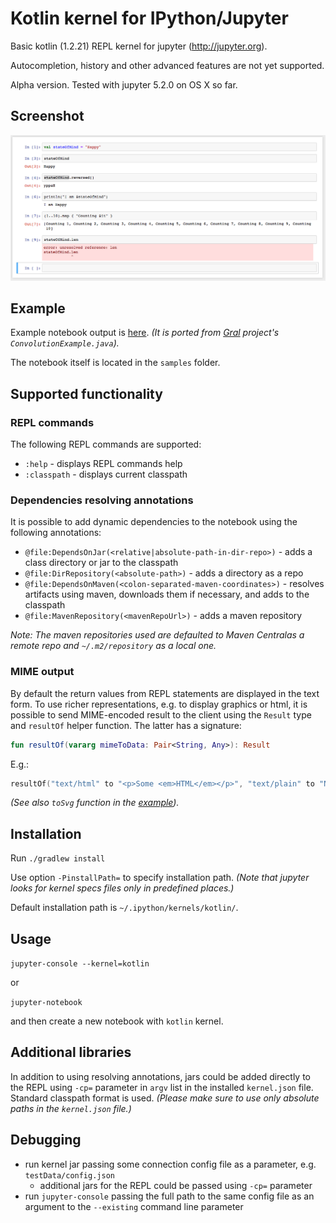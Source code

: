 # Kotlin kernel for IPython/Jupyter

Basic kotlin (1.2.21) REPL kernel for jupyter (http://jupyter.org).

Autocompletion, history and other advanced features are not yet supported.

Alpha version. Tested with jupyter 5.2.0 on OS X so far.

## Screenshot

![Screenshot in Jupyter](./samples/ScreenShotInJupyter.png)

## Example 

Example notebook output is [here](samples/KotlinSample01.ipynb). *(It is ported from [Gral](https://github.com/eseifert/gral)
project's `ConvolutionExample.java`).* 

The notebook itself is located in the `samples` folder.

## Supported functionality

### REPL commands

The following REPL commands are supported:
 - `:help` - displays REPL commands help
 - `:classpath` - displays current classpath
 
### Dependencies resolving annotations

It is possible to add dynamic dependencies to the notebook using the following annotations:
 - `@file:DependsOnJar(<relative|absolute-path-in-dir-repo>)` - adds a class directory or jar to the classpath
 - `@file:DirRepository(<absolute-path>)` - adds a directory as a repo
 - `@file:DependsOnMaven(<colon-separated-maven-coordinates>)` - resolves artifacts using maven, downloads them if necessary, and adds to the classpath
 - `@file:MavenRepository(<mavenRepoUrl>)` - adds a maven repository
 
*Note: The maven repositories used are defaulted to Maven Centralas a remote repo and `~/.m2/repository` as a local one.*
  
### MIME output
  
By default the return values from REPL statements are displayed in the text form. To use richer representations, e.g.
 to display graphics or html, it is possible to send MIME-encoded result to the client using the `Result` type 
 and `resultOf` helper function. The latter has a signature: 
```kotlin
fun resultOf(vararg mimeToData: Pair<String, Any>): Result 
```
E.g.:
```kotlin
resultOf("text/html" to "<p>Some <em>HTML</em></p>", "text/plain" to "No HTML for text clients")
```
*(See also `toSvg` function in the [example](samples/KotlinSample01.ipynb)).*

## Installation

Run `./gradlew install`

Use option `-PinstallPath=` to specify installation path. *(Note that jupyter looks for kernel specs files only in predefined places.)*

Default installation path is `~/.ipython/kernels/kotlin/`.

## Usage

`jupyter-console --kernel=kotlin`

or

`jupyter-notebook`

and then create a new notebook with `kotlin` kernel.

## Additional libraries

In addition to using resolving annotations, jars could be added directly to the REPL using `-cp=` parameter in `argv` 
list in the installed `kernel.json` file. Standard classpath format is used. *(Please make sure to use only absolute paths in the `kernel.json` file.)*

## Debugging

- run kernel jar passing some connection config file as a parameter, e.g. `testData/config.json`
    - additional jars for the REPL could be passed using `-cp=` parameter
- run `jupyter-console` passing the full path to the same config file as an argument to the `--existing` command line parameter
